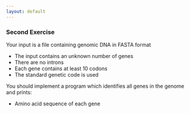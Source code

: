 ```yaml
---
layout: default
---
```


### Second Exercise

Your input is a file containing genomic DNA in FASTA format

* The input contains an unknown number of genes
* There are no introns
* Each gene contains at least 10 codons
* The standard genetic code is used

You should implement a program which identifies all genes in the genome and prints:

* Amino acid sequence of each gene

